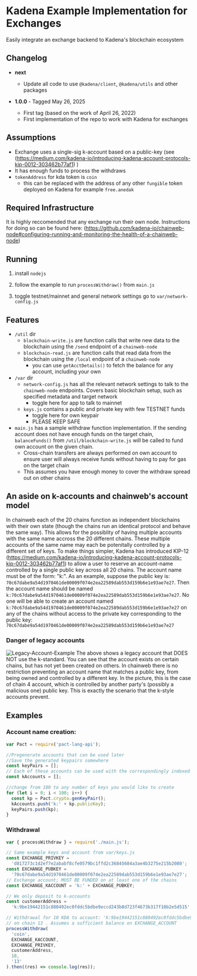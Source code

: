 # Kadena Example Implementation for Exchanges

Easily integrate an exchange backend to Kadena's blockchain ecosystem

## Changelog

- **next**

  - Update all code to use `@kadena/client`, `@kadena/utils` and other packages

- **1.0.0** - Tagged May 26, 2025

  - First tag (based on the work of April 26, 2022)
  - First implementation of the repo to work with Kadena for exchanges

## Assumptions

- Exchange uses a single-sig k-account based on a public-key (see
  (https://medium.com/kadena-io/introducing-kadena-account-protocols-kip-0012-303462b77af1)
  )
- It has enough funds to process the withdraws
- `tokenAddress` for kda token is `coin`
  - this can be replaced with the address of any other `fungible` token deployed
    on Kadena for example `free.anedak`

## Required Infrastructure

It is highly reccomended that any exchange run their own node. Instructions for
doing so can be found here:
(https://github.com/kadena-io/chainweb-node#configuring-running-and-monitoring-the-health-of-a-chainweb-node)

## Running

1. install `nodejs`

2. follow the example to run `processWithdraw()` from `main.js`

3. toggle testnet/mainnet and general network settings go to
   `var/network-config.js`

## Features

- `/util` dir
  - `blockchain-write.js` are function calls that write new data to the
    blockchain using the `/send` endpoint of a `chainweb-node`
  - `blockchain-read.js` are function calls that read data from the blockchain
    using the `/local` endpoint of a `chainweb-node`
    - you can use `getAcctDetails()` to fetch the balance for any account,
      including your own
- `/var` dir
  - `network-config.js` has all the relevant network settings to talk to the
    `chainweb-node` endpoints. Covers basic blockchain setup, such as specified
    metadata and target network
    - toggle here for app to talk to mainnet
  - `keys.js` contains a public and private key with few TESTNET funds
    - toggle here for own keypair
    - PLEASE KEEP SAFE
- `main.js` has a sample withdraw function implementation. If the sending
  account does not have enough funds on the target chain, `balanceFunds()` from
  `/util/blockchain-write.js` will be called to fund own account on the given
  chain.
  - Cross-chain transfers are always performed on own account to ensure user
    will always receive funds without having to pay for gas on the target chain
  - This assumes you have enough money to cover the withdraw spread out on other
    chains

## An aside on k-accounts and chainweb's account model

In chainweb each of the 20 chains function as independent blockchains with their
own state (though the chains run an identical protocol and behave the same way).
This allows for the possiblity of having multiple accounts with the same name
accross the 20 different chains. These multiple accounts of the same name may
each be potenitally controlled by a different set of keys. To make things
simpler, Kadena has introduced KIP-12
(https://medium.com/kadena-io/introducing-kadena-account-protocols-kip-0012-303462b77af1)
to allow a user to reserve an account-name controlled by a single public key
across all 20 chains. The account name must be of the form: "k:<public-key>". As
an example, suppose the public key is:
`70c67dabe9a54d1970461de00009f074e2ea22589dab553d159b6e1e93ae7e27`. Then the
account name should be named
`k:70c67dabe9a54d1970461de00009f074e2ea22589dab553d159b6e1e93ae7e27`. No one
will be able to create an account named
`k:70c67dabe9a54d1970461de00009f074e2ea22589dab553d159b6e1e93ae7e27` on any of
the chains without access to the private key corresponding to the public key:
`70c67dabe9a54d1970461de00009f074e2ea22589dab553d159b6e1e93ae7e27`

### Danger of legacy accounts

![Legacy-Account-Example](/docs/accounts-view.png) The above shows a legacy
account that DOES NOT use the k-standard. You can see that the account exists on
certain chains, but has not yet been created on others. In chainweb there is no
restriction preventing an account name that matches a public key, from being
owned and controlled by a different key. In the picture, this is the case of
chain 4 account, which is controlled by another party's (possibly a malicious
one) public key. This is exactly the scenario that the k-style accounts prevent.

## Examples

### Account name creation:

```javascript
var Pact = require('pact-lang-api');

//Pregenerate accounts that can be used later
//Save the generated keypairs somewhere
const keyPairs = [];
// Each of these accounts can be used with the correspondingly indexed keypair
const kAccounts = [];

//change from 100 to any number of keys you would like to create
for (let i = 0; i < 100; i++) {
  const kp = Pact.crypto.genKeyPair();
  kAccounts.push('k:' + kp.publicKey);
  keyPairs.push(kp);
}
```

### Withdrawal

```javascript
var { processWithdraw } = require('./main.js');

// Same example keys and account from var/keys.js
const EXCHANGE_PRIVKEY =
  'd817273c1d2ef7e2ababf8cfe0579bc1ffd2c36845684a3ae4b3275e215b2080';
const EXCHANGE_PUBKEY =
  '70c67dabe9a54d1970461de00009f074e2ea22589dab553d159b6e1e93ae7e27';
// Exchange account; MUST BE FUNDED on at least one of the chains
const EXCHANGE_KACCOUNT = 'k:' + EXCHANGE_PUBKEY;

// We only deposit to k-accounts
const customerAddress =
  'k:9be19442151c880492ec0fddc5bdbe9eccd243b8d723f4673b317f10b2e5d515';

// Withdrawal for 10 KDA to account: 'k:9be19442151c880492ec0fddc5bdbe9eccd243b8d723f4673b317f10b2e5d515
// on chain 13 . Assumes a sufficient balance on EXCHANGE_ACCOUNT
processWithdraw(
  'coin',
  EXCHANGE_KACCOUNT,
  EXCHANGE_PRIVKEY,
  customerAddress,
  10,
  '13'
).then((res) => console.log(res));
```
